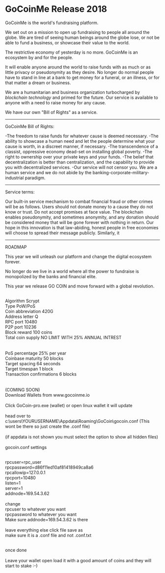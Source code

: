 ﻿# GoCoinMe Release 2018

GoCoinMe is the world's fundraising platform.

We set out on a mission to open up fundraising to people all around the globe.  We are tired of seeing human beings around the globe lose, or not be able to fund a business, or showcase their value to the world.

The restrictive economy of yesterday is no more.  GoCoinMe is an ecosystem by and for the people.

It will enable anyone around the world to raise funds with as much or as little privacy or pseudonymity as they desire.  No longer do normal people have to stand in line at a bank to get money for a funeral, or an illness, or for that matter a dream or business.

We are a humanitarian and business organization turbocharged by *blockchain technology* and primed for the future.  Our service is available to anyone with a need to raise money for any cause.  

We have our own "Bill of Rights" as a service.

------------------------------------------------------------------------

GoCoinMe Bill of Rights:

-The freedom to raise funds for whatever cause is deemed necessary.
-The ability to showcase a human need and let the people determine what your cause is worth, in a discreet manner, if necessary.
-The transcendence of a classist, oppressive economy dead-set on installing global poverty.
-The right to ownership over your private keys and your funds.
-The belief that decentralization is better than centralization, and the capability to provide you with decentralized services.
-Our service will not censor you.  We are a human service and we do not abide by the banking-corporate-military-industrial paradigm.

------------------------------------------------------------------------
Service terms:

Our built-in service mechanism to combat financial fraud or other crimes will be as follows. Users should not donate money to a cause they do not know or trust.  Do not accept promises at face value.  The blockchain enables pseudonymity, and sometimes anonymity, and any donation should be considered money that will be gone forever with nothing in return.  Our hope in this innovation is that law-abiding, honest people in free economies will choose to spread their message publicly.  Similarly, it

------------------------------------------------------------------------
ROADMAP

This year we will unleash our platform and change the digital ecosystem forever.

No longer do we live in a world where all the power to fundraise is monopolized by the banks and financial elite.

This year we release GO COIN and move forward with a global revolution.

<br>
Algorithm 	Scrypt<br>
Type 	PoW/PoS<br>
Coin abbreviation 	420G<br>
Address letter 	Q<br>
RPC port 	10480<br>
P2P port 	10236<br>
Block reward 	100 coins<br>
Total coin supply 	NO LIMIT WITH 25% ANNUAL INTREST<br><br>
<br>
PoS percentage 	25% per year<br>
Coinbase maturity 	50 blocks<br>
Target spacing 	64 seconds<br>
Target timespan 	1 block<br>
Transaction confirmations 	6 blocks<br>
<br><br>
(COMING SOON)<br>
Download Wallets from www.gocoinme.io
<br><br>
Click GoCoin-pro.exe (wallet) or open linux wallet it will update
<br><br>
head over to c:\users\YOURUSERNAME\Appdata\Roaming\GoCoin\gocoin.conf (This wont be there so just create the .conf file)
<br><br>
(if appdata is not shown you must select the option to show all hidden files)
<br><br>
gocoin.conf settings
<br><br>

rpcuser=rpc_user <br>
rpcpassword=d86f11ed10af81418949ca8a6<br>
rpcallowip=127.0.0.1<br>
rpcport=10480<br>
listen=1<br>
server=1<br>
addnode=169.54.3.62
<br><br>
change <br>
rpcuser to whatever you want <br>
rpcpassword to whatever you want<br>
Make sure addnode=169.54.3.62 is there
 <br><br>
 leave everything else click file save as <br>
 make sure it is a .conf file and not .conf.txt<br>
 <br>

once done
<br><br>
Leave your wallet open load it with a good amount of coins and they will start to stake :-)

  <br> <br>
